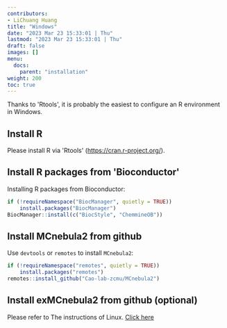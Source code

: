 ```yaml
---
contributors:
- LiChuang Huang
title: "Windows"
date: "2023 Mar 23 15:33:01 | Thu"
lastmod: "2023 Mar 23 15:33:01 | Thu"
draft: false
images: []
menu:
  docs:
    parent: "installation"
weight: 200
toc: true
---
```




Thanks to 'Rtools', it is probably the easiest to configure an R environment in
Windows.

## Install R

Please install R via 'Rtools' (<https://cran.r-project.org/>).

## Install R packages from 'Bioconductor'

Installing R packages from Bioconductor:


```r
if (!requireNamespace("BiocManager", quietly = TRUE))
    install.packages("BiocManager")
BiocManager::install(c("BiocStyle", "ChemmineOB"))
```

## Install MCnebula2 from github

Use `devtools` or `remotes` to install `MCnebula2`:

```r
if (!requireNamespace("remotes", quietly = TRUE))
    install.packages("remotes")
remotes::install_github("Cao-lab-zcmu/MCnebula2")
```

## Install exMCnebula2 from github (optional)

Please refer to The instructions of Linux.
<a href="/docs/installation/linux/#install-exmcnebula2-from-github-optional">Click here</a>

